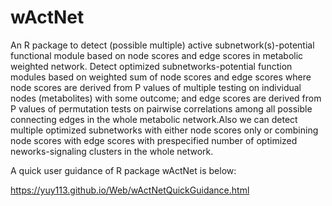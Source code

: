 # wActNet

An R package to detect (possible multiple) active subnetwork(s)-potential functional module based on 
node scores and edge scores in metabolic weighted network. Detect optimized subnetworks-potential function modules based on weighted sum of node scores and edge scores where node scores are derived from P values of multiple testing on individual nodes (metabolites) with some outcome; and edge scores are derived from P values of permutation tests on pairwise correlations among all possible connecting edges in the whole metabolic network.Also we can detect multiple optimized subnetworks with either node scores only or combining node scores with edge scores with prespecified number of optimized neworks-signaling clusters in the whole network. 

A quick user guidance of R package wActNet is below: 

https://yuy113.github.io/Web/wActNetQuickGuidance.html
